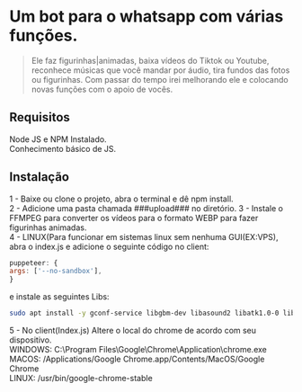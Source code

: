 # Um bot para o whatsapp com várias funções.
> Ele faz figurinhas|animadas, baixa vídeos do Tiktok ou Youtube, reconhece músicas que você mandar por áudio, tira fundos das fotos ou figurinhas. Com passar do tempo irei melhorando ele e colocando novas funções com o apoio de vocês.
## Requisitos
Node JS e NPM Instalado. <br>
Conhecimento básico de JS. <br>
## Instalação
1 - Baixe ou clone o projeto, abra o terminal e dê npm install. <br>
2 - Adicione uma pasta chamada ###upload### no diretório.
3 - Instale o FFMPEG para converter os vídeos para o formato WEBP para fazer figurinhas animadas. <br>
4 - LINUX(Para funcionar em sistemas linux sem nenhuma GUI(EX:VPS), abra o index.js e adicione o seguinte código no client: 
```js
puppeteer: {	
args: ['--no-sandbox'],
}
```
e instale as seguintes Libs: <br>
```bash 
sudo apt install -y gconf-service libgbm-dev libasound2 libatk1.0-0 libc6 libcairo2 libcups2 libdbus-1-3 libexpat1 libfontconfig1 libgcc1 libgconf-2-4 libgdk-pixbuf2.0-0 libglib2.0-0 libgtk-3-0 libnspr4 libpango-1.0-0 libpangocairo-1.0-0 libstdc++6 libx11-6 libx11-xcb1 libxcb1 libxcomposite1 libxcursor1 libxdamage1 libxext6 libxfixes3 libxi6 libxrandr2 libxrender1 libxss1 libxtst6 ca-certificates fonts-liberation libappindicator1 libnss3 lsb-release xdg-utils wget

```

5 - No client(Index.js) Altere o local do chrome de acordo com seu dispositivo. <br>
WINDOWS: C:\\Program Files\\Google\\Chrome\\Application\\chrome.exe <br>
MACOS: /Applications/Google Chrome.app/Contents/MacOS/Google Chrome <br>
LINUX: /usr/bin/google-chrome-stable <br>
